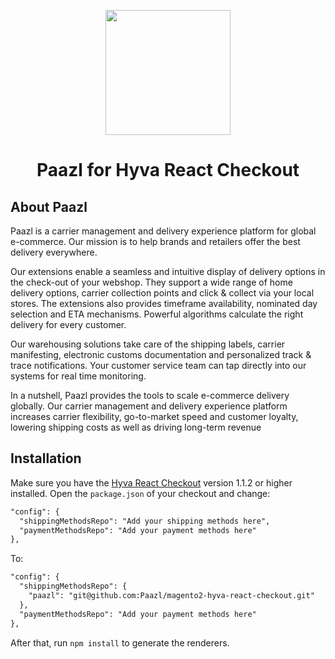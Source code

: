 
<p align="center">
  <img src="https://avatars2.githubusercontent.com/u/11311339?s=460&v=4" width="200"/>
</p>
<h1 align="center">Paazl for Hyva React Checkout</h2>


## About Paazl

Paazl is a carrier management and delivery experience platform for global e-commerce.  Our mission is to help brands and retailers offer the best delivery everywhere.

Our extensions enable a seamless and intuitive display of delivery options in the check-out of your webshop. They support a wide range of home delivery options, carrier collection points and click & collect via your local stores. The extensions also provides timeframe availability, nominated day selection and ETA mechanisms. Powerful algorithms calculate the right delivery for every customer.

Our warehousing solutions take care of the shipping labels, carrier manifesting, electronic customs documentation and personalized track & trace notifications. Your customer service team can tap directly into our systems for real time monitoring.

In a nutshell, Paazl provides the tools to scale e-commerce delivery globally. Our carrier management and delivery experience platform increases carrier flexibility, go-to-market speed and customer loyalty, lowering shipping costs as well as driving long-term revenue

## Installation

Make sure you have the [Hyva React Checkout](https://github.com/hyva-themes/magento2-react-checkout) version 1.1.2 or higher installed. Open the `package.json` of your checkout and change:

```diff
"config": {
  "shippingMethodsRepo": "Add your shipping methods here",
  "paymentMethodsRepo": "Add your payment methods here"
},
```

To: 

```diff
"config": {
  "shippingMethodsRepo": {
    "paazl": "git@github.com:Paazl/magento2-hyva-react-checkout.git"
  },
  "paymentMethodsRepo": "Add your payment methods here"
},
```

After that, run `npm install` to generate the renderers.
